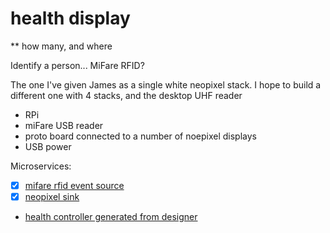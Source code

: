 # health display

** how many, and where

Identify a person... MiFare RFID?

The one I've given James as a single white neopixel stack.
I hope to build a different one with 4 stacks, and the desktop UHF reader

* RPi
* miFare USB reader
* proto board connected to a number of noepixel displays
* USB power



Microservices:

* [x] [mifare rfid event source](../../src/RPi/rfid-mifare/main.py)
* [x] [neopixel sink](../../src/RPi/neopixels/main.py)
* [health controller generated from designer](../../controller/health/main.py)
